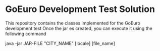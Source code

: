 GoEuro Development Test Solution
================================

This repository contains the classes implemented for the GoEuro development test
Once the jar es created, you can execute it using the following command

java -jar JAR-FILE "CITY_NAME" [locale] [file_name]
